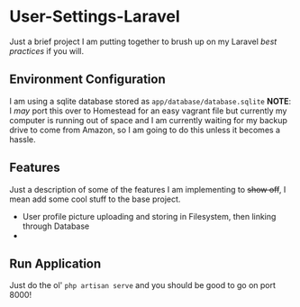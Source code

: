 # User-Settings-Laravel
Just a brief project I am putting together to brush up on my Laravel *best practices* if you will.  

## Environment Configuration
I am using a sqlite database stored as `app/database/database.sqlite`
**NOTE**: I *may* port this over to Homestead for an easy vagrant file but currently my computer is running out of space
and I am currently waiting for my backup drive to come from Amazon, so I am going
to do this unless it becomes a hassle.

## Features 
Just a description of some of the features I am implementing to ~~show off~~, I mean
add some cool stuff to the base project.   

- User profile picture uploading and storing in Filesystem, then linking through Database
- 

## Run Application
Just do the ol' `php artisan serve` and you should be good to go on port 8000!

